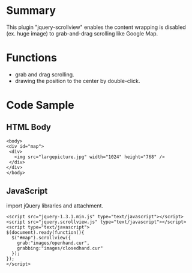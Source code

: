 # Summary #
This plugin "jquery-scrollview" enables the content wrapping is disabled (ex. huge image) to grab-and-drag scrolling like Google Map.

# Functions #
  * grab and drag scrolling.
  * drawing the position to the center by double-click.

# Code Sample #

## HTML Body ##
```
<body>
<div id="map">
 <div>
   <img src="largepicture.jpg" width="1024" height="768" />
 </div>
</div>
</body>
```

## JavaScript ##
import jQuery libraries and attachment.
```
<script src="jquery-1.3.1.min.js" type="text/javascript"></script>
<script src="jquery.scrollview.js" type="text/javascript"></script>
<script type="text/javascript">
$(document).ready(function(){
  $("#map").scrollview({
    grab:"images/openhand.cur",
    grabbing:"images/closedhand.cur"
  });
});
</script>
```